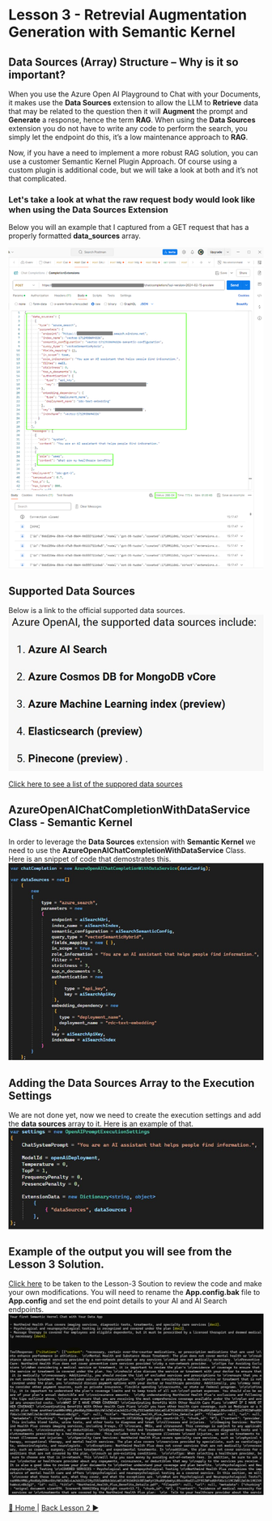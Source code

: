 # Lesson 3 - Retrevial Augmentation Generation with Semantic Kernel
## Data Sources (Array) Structure – Why is it so important?
When you use the Azure Open AI Playground to Chat with your Documents, it makes use the **Data Sources** extension to allow the LLM to **Retrieve** data that may be related to the question then it will **Augment** the prompt and **Generate** a response, hence the term **RAG**.  When using the **Data Sources** extension you do not have to write any code to perform the search, you simply let the endpoint do this, it’s a low maintenance approach to **RAG**.  

Now, if you have a need to implement a more robust RAG solution, you can use a customer Semantic Kernel Plugin Approach.  Of course using a custom plugin is additional code, but we will take a look at both and it’s not that complicated.

### Let's take a look at what the raw request body would look like when using the Data Sources Extension
Below you will an example that I captured from a GET request that has a properly formatted **data_sources** array.

![DataSourcesArray](/assets/images/SK-WithDataSourceRAG.png)

## Supported Data Sources
Below is a link to the official supported data sources.
![DataSourcesArray](/assets/images/AzureOpenAI-DataSources.jpg)

[Click here to see a list of the suppored data sources](https://learn.microsoft.com/en-us/azure/ai-services/openai/references/on-your-data?tabs=rest#data-source)

## AzureOpenAIChatCompletionWithDataService Class - Semantic Kernel
In order to leverage the **Data Sources** extension with **Semantic Kernel** we need to use the **AzureOpenAIChatCompletionWithDataService** Class.  Here is an snippet of code that demostrates this. 
![ChatCompletionWithDataService](/assets/images/SK-ChatCompletionWithDataService.jpg)

## Adding the Data Sources Array to the Execution Settings
We are not done yet, now we need to create the execution settings and add the **data sources** array to it.  Here is an example of that.
![ChatCompletionWithDataService](/assets/images/SK-AddingDataSourcesToExecutionSettings.jpg)

## Example of the output you will see from the Lesson 3 Solution.
[Click here](/solutions/Semantic-Kernel-101/ConsoleApp-SK-Lesson-2) to be taken to the Lesson-3 Soution to review the code and make your own modifications. You will need to rename the **App.config.bak** file to **App.config** and set the end point details to your AI and AI Search endpoints.
![Example output](/assets/images/SK-ChatWithData-OutPut.jpg)


[🔼 Home ](/README.md) | [Back Lesson 2 ▶](/lessons/lesson-2/README.md)
